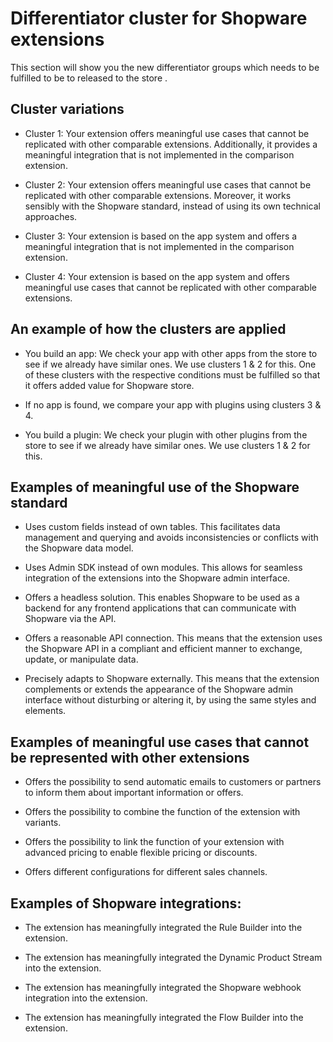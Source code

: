 # Differentiator cluster for Shopware extensions

This section will show you the new differentiator groups which needs to be fulfilled to be to released to the store .

## Cluster variations

* Cluster 1: Your extension offers meaningful use cases that cannot be replicated with other comparable extensions. Additionally, it provides a meaningful integration that is not implemented in the comparison extension.

* Cluster 2: Your extension offers meaningful use cases that cannot be replicated with other comparable extensions. Moreover, it works sensibly with the Shopware standard, instead of using its own technical approaches.

* Cluster 3: Your extension is based on the app system and offers a meaningful integration that is not implemented in the comparison extension.

* Cluster 4: Your extension is based on the app system and offers meaningful use cases that cannot be replicated with other comparable extensions.


## An example of how the clusters are applied

* You build an app: We check your app with other apps from the store to see if we already have similar ones. We use clusters 1 & 2 for this. One of these clusters with the respective conditions must be fulfilled so that it offers added value for Shopware store.

* If no app is found, we compare your app with plugins using clusters 3 & 4. 

* You build a plugin: We check your plugin with other plugins from the store to see if we already have similar ones. We use clusters 1 & 2 for this. 


## Examples of meaningful use of the Shopware standard 

* Uses custom fields instead of own tables. This facilitates data management and querying and avoids inconsistencies or conflicts with the Shopware data model.

* Uses Admin SDK instead of own modules. This allows for seamless integration of the extensions into the Shopware admin interface.

* Offers a headless solution. This enables Shopware to be used as a backend for any frontend applications that can communicate with Shopware via the API.

* Offers a reasonable API connection. This means that the extension uses the Shopware API in a compliant and efficient manner to exchange, update, or manipulate data.

* Precisely adapts to Shopware externally. This means that the extension complements or extends the appearance of the Shopware admin interface without disturbing or altering it, by using the same styles and elements.


## Examples of meaningful use cases that cannot be represented with other extensions

* Offers the possibility to send automatic emails to customers or partners to inform them about important information or offers.

* Offers the possibility to combine the function of the extension with variants.

* Offers the possibility to link the function of your extension with advanced pricing to enable flexible pricing or discounts.

* Offers different configurations for different sales channels.


## Examples of Shopware integrations:

* The extension has meaningfully integrated the Rule Builder into the extension.

* The extension has meaningfully integrated the Dynamic Product Stream into the extension.

* The extension has meaningfully integrated the Shopware webhook integration into the extension.

* The extension has meaningfully integrated the Flow Builder into the extension.
